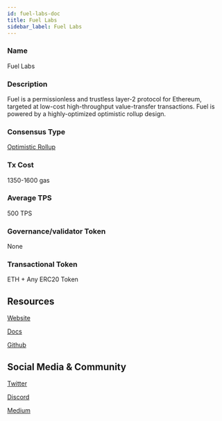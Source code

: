 ```yaml
---
id: fuel-labs-doc
title: Fuel Labs
sidebar_label: Fuel Labs
---
```


### Name
Fuel Labs

### Description
Fuel is a permissionless and trustless layer-2 protocol for Ethereum, targeted at low-cost high-throughput value-transfer transactions. Fuel is powered by a highly-optimized optimistic rollup design.

### Consensus Type
[Optimistic Rollup](https://medium.com/matter-labs/optimistic-vs-zk-rollup-deep-dive-ea141e71e075)

### Tx Cost
1350-1600 gas

### Average TPS
500 TPS 

### Governance/validator Token
None

### Transactional Token
ETH + Any ERC20 Token 

## Resources

[Website](https://fuel.sh/)

[Docs](https://docs.fuel.sh/v1.1.0/Introduction/Welcome.html)

[Github](https://github.com/fuellabs)

## Social Media & Community

[Twitter](https://twitter.com/fuellabs_?ref_src=twsrc%5Egoogle%7Ctwcamp%5Eserp%7Ctwgr%5Eauthor)

[Discord](https://discord.gg/xfpK4Pe)

[Medium](https://fuellabs.medium.com/)
